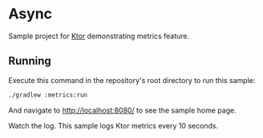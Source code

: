 # Async

Sample project for [Ktor](http://ktor.io) demonstrating metrics feature.

## Running

Execute this command in the repository's root directory to run this sample:

```bash
./gradlew :metrics:run
```
 
And navigate to [http://localhost:8080/](http://localhost:8080/) to see the sample home page.  

Watch the log. This sample logs Ktor metrics every 10 seconds.